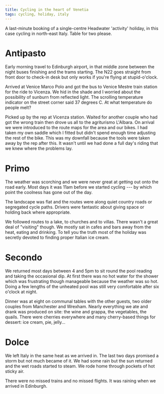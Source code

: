 ```yaml
---
title: Cycling in the heart of Venetia
tags: cycling, holiday, italy
---
```


A last-minute booking of a single-centre Headwater 'activity' holiday, in this case cycling in north-east Italy. Table for two please.

# Antipasto

Early morning travel to Edinburgh airport, in that middle zone between the night buses finishing and the trams starting. The N22 goes straight from front door to check-in desk but only works if you're flying at stupid-o'clock.

Arrived at Venice Marco Polo and got the bus to Venice Mestre train station for the ride to Vicenza. We hid in the shade and I worried about the possibility of sunburn from reflected light. The scrolling temperature indicator on the street corner said 37 degrees C. At what temperature do people melt?

Picked up by the rep at Vicenza station. Waited for another couple who had got the wrong train then drove us all to the agriturismo L'Albara. On arrival we were introduced to the route maps for the area and our bikes. I had taken my own saddle which I fitted but didn't spend enough time adjusting the rest of the bike. This was my downfall because the tools were taken away by the rep after this. It wasn't until we had done a full day's riding that we knew where the problems lay.

# Primo

The weather was scorching and we were never great at getting out onto the road early. Most days it was 11am before we started cycling --- by which point the coolness has gone out of the day.

The landscape was flat and the routes were along quiet country roads or segregated cycle paths. Drivers were fantastic about giving space or holding back where appropriate.

We followed routes to a lake, to churches and to villas. There wasn't a great deal of "visiting" though. We mostly sat in cafes and bars away from the heat, eating and drinking. To tell you the truth most of the holiday was secretly devoted to finding proper Italian ice cream.

# Secondo

We returned most days between 4 and 5pm to sit round the pool reading and taking the occasional dip. At first there was no hot water for the shower which was frustrating though manageable because the weather was so hot. Doing a few lengths of the unheated pool was still very comfortable after six o'clock at night.

Dinner was at eight on communal tables with the other guests, two older couples from Manchester and Wrexham. Nearly everything we ate and drank was produced on site: the wine and grappa, the vegetables, the quails. There were cherries everywhere and many cherry-based things for dessert: ice cream, pie, jelly...

# Dolce

We left Italy in the same heat as we arrived in. The last two days promised a storm but not much became of it. We had some rain but the sun returned and the wet roads started to steam. We rode home through pockets of hot sticky air.

There were no missed trains and no missed flights. It was raining when we arrived in Edinburgh.
